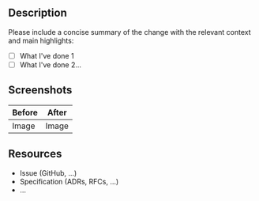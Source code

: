<!--
  Thanks for submitting a pull request!
  We appreciate you spending the time to work on these changes. Before requesting reviews, please make sure that:

  1. Your contribution follows coding conventions
  2. Some valuable tests have been added
  3. For non-internal change, a changelog entry is added

  Learn more about contributing [here](https://github.com/adbayb/esonar/blob/main/CONTRIBUTING.md)
-->

## Description

Please include a concise summary of the change with the relevant context and main highlights:

-   [ ] What I've done 1
-   [ ] What I've done 2...

## Screenshots

| Before | After |
| ------ | ----- |
| Image  | Image |

## Resources

-   Issue (GitHub, ...)
-   Specification (ADRs, RFCs, ...)
-   ...
